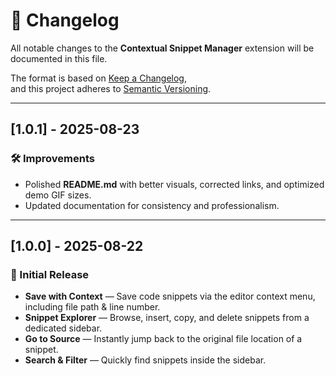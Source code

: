 # 📖 Changelog  

All notable changes to the **Contextual Snippet Manager** extension will be documented in this file.  

The format is based on [Keep a Changelog](https://keepachangelog.com/en/1.0.0/),  
and this project adheres to [Semantic Versioning](https://semver.org/).  

---

## [1.0.1] - 2025-08-23  

### 🛠 Improvements  
- Polished **README.md** with better visuals, corrected links, and optimized demo GIF sizes.  
- Updated documentation for consistency and professionalism.  

---

## [1.0.0] - 2025-08-22  

### 🚀 Initial Release  
- **Save with Context** — Save code snippets via the editor context menu, including file path & line number.  
- **Snippet Explorer** — Browse, insert, copy, and delete snippets from a dedicated sidebar.  
- **Go to Source** — Instantly jump back to the original file location of a snippet.  
- **Search & Filter** — Quickly find snippets inside the sidebar.  
